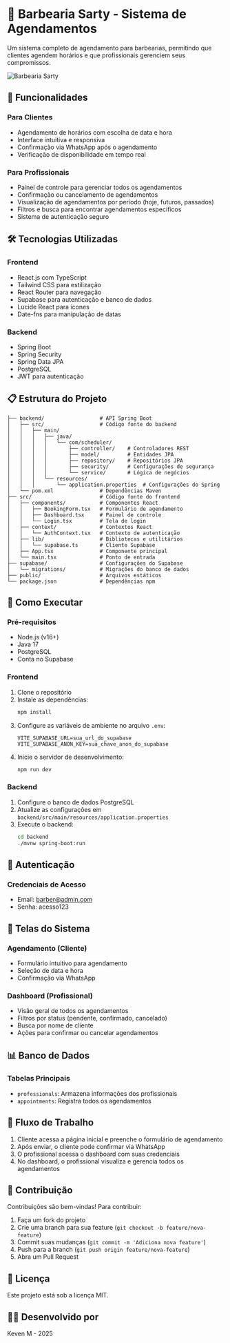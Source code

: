 # 💈 Barbearia Sarty - Sistema de Agendamentos

Um sistema completo de agendamento para barbearias, permitindo que clientes agendem horários e que profissionais gerenciem seus compromissos.

![Barbearia Sarty](https://images.unsplash.com/photo-1585747860715-2ba37e788b70?ixlib=rb-4.0.1&ixid=MnwxMjA3fDB8MHxwaG90by1wYWdlfHx8fGVufDB8fHx8&auto=format&fit=crop&w=1200&q=80)

## 🚀 Funcionalidades

### Para Clientes
- Agendamento de horários com escolha de data e hora
- Interface intuitiva e responsiva
- Confirmação via WhatsApp após o agendamento
- Verificação de disponibilidade em tempo real

### Para Profissionais
- Painel de controle para gerenciar todos os agendamentos
- Confirmação ou cancelamento de agendamentos
- Visualização de agendamentos por período (hoje, futuros, passados)
- Filtros e busca para encontrar agendamentos específicos
- Sistema de autenticação seguro

## 🛠️ Tecnologias Utilizadas

### Frontend
- React.js com TypeScript
- Tailwind CSS para estilização
- React Router para navegação
- Supabase para autenticação e banco de dados
- Lucide React para ícones
- Date-fns para manipulação de datas

### Backend
- Spring Boot
- Spring Security
- Spring Data JPA
- PostgreSQL
- JWT para autenticação

## 📋 Estrutura do Projeto

```
├── backend/                  # API Spring Boot
│   ├── src/                  # Código fonte do backend
│   │   ├── main/
│   │   │   ├── java/
│   │   │   │   └── com/scheduler/
│   │   │   │       ├── controller/    # Controladores REST
│   │   │   │       ├── model/         # Entidades JPA
│   │   │   │       ├── repository/    # Repositórios JPA
│   │   │   │       ├── security/      # Configurações de segurança
│   │   │   │       └── service/       # Lógica de negócios
│   │   │   └── resources/
│   │   │       └── application.properties  # Configurações do Spring
│   └── pom.xml               # Dependências Maven
├── src/                      # Código fonte do frontend
│   ├── components/           # Componentes React
│   │   ├── BookingForm.tsx   # Formulário de agendamento
│   │   ├── Dashboard.tsx     # Painel de controle
│   │   └── Login.tsx         # Tela de login
│   ├── context/              # Contextos React
│   │   └── AuthContext.tsx   # Contexto de autenticação
│   ├── lib/                  # Bibliotecas e utilitários
│   │   └── supabase.ts       # Cliente Supabase
│   ├── App.tsx               # Componente principal
│   └── main.tsx              # Ponto de entrada
├── supabase/                 # Configurações do Supabase
│   └── migrations/           # Migrações do banco de dados
├── public/                   # Arquivos estáticos
└── package.json              # Dependências npm
```

## 🚀 Como Executar

### Pré-requisitos
- Node.js (v16+)
- Java 17
- PostgreSQL
- Conta no Supabase

### Frontend
1. Clone o repositório
2. Instale as dependências:
   ```bash
   npm install
   ```
3. Configure as variáveis de ambiente no arquivo `.env`:
   ```
   VITE_SUPABASE_URL=sua_url_do_supabase
   VITE_SUPABASE_ANON_KEY=sua_chave_anon_do_supabase
   ```
4. Inicie o servidor de desenvolvimento:
   ```bash
   npm run dev
   ```

### Backend
1. Configure o banco de dados PostgreSQL
2. Atualize as configurações em `backend/src/main/resources/application.properties`
3. Execute o backend:
   ```bash
   cd backend
   ./mvnw spring-boot:run
   ```

## 🔐 Autenticação

### Credenciais de Acesso
- Email: barber@admin.com
- Senha: acesso123

## 📱 Telas do Sistema

### Agendamento (Cliente)
- Formulário intuitivo para agendamento
- Seleção de data e hora
- Confirmação via WhatsApp

### Dashboard (Profissional)
- Visão geral de todos os agendamentos
- Filtros por status (pendente, confirmado, cancelado)
- Busca por nome de cliente
- Ações para confirmar ou cancelar agendamentos

## 📊 Banco de Dados

### Tabelas Principais
- `professionals`: Armazena informações dos profissionais
- `appointments`: Registra todos os agendamentos

## 🔄 Fluxo de Trabalho

1. Cliente acessa a página inicial e preenche o formulário de agendamento
2. Após enviar, o cliente pode confirmar via WhatsApp
3. O profissional acessa o dashboard com suas credenciais
4. No dashboard, o profissional visualiza e gerencia todos os agendamentos

## 🤝 Contribuição

Contribuições são bem-vindas! Para contribuir:

1. Faça um fork do projeto
2. Crie uma branch para sua feature (`git checkout -b feature/nova-feature`)
3. Commit suas mudanças (`git commit -m 'Adiciona nova feature'`)
4. Push para a branch (`git push origin feature/nova-feature`)
5. Abra um Pull Request

## 📝 Licença

Este projeto está sob a licença MIT.

## 👨‍💻 Desenvolvido por

Keven M - 2025